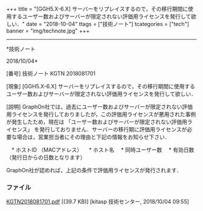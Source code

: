 ﻿+++
title = "[GGH5.X-6.X] サーバーをリプレイスするので，その移行期間に使用するユーザー数およびサーバーが限定されない評価用ライセンスを発行して欲しい．"
date = "2018-10-04"
ttags = ["技術ノート"]
tcategories = ["tech"]
banner = "img/technote.jpg"
+++

-----------------------------------------------------------------------------------------------------------------------------

*技術ノート

2018/10/04*


[番号]
技術ノート KGTN 2018081701

[現象]
[GGH5.X-6.X]
サーバーをリプレイスするので，その移行期間に使用するユーザー数およびサーバーが限定されない評価用ライセンスを発行して欲しい．

[説明]
GraphOn社では，過去にユーザー数およびサーバーが限定されない評価用ライセンスを発行しておりましたが，この評価用ライセンスが悪用された事例が発生したため，現在は
「ユーザー数およびサーバーが限定されない評価用ライセンス」
を発行しておりません．サーバーの移行期に評価用ライセンスが必要な場合は，営業担当者にその理由と下記の情報をお知らせ下さい．

　* ホストID （MACアドレス）
　* ホスト名
　* 同時ユーザー数
　* 有効日数 （発行日からの日数となります）

GraphOn社が認めれば，上記の条件で評価用ライセンスが発行されます．


### ファイル

 
 


[KGTN2018081701.pdf](http://techreport.kitasp.net/attachments/download/4119/KGTN2018081701.pdf)
 [(39.7 KB)] [kitasp 技術センター, 2018/10/04
09:55]


 


 

